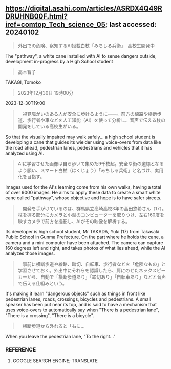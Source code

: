 ## https://digital.asahi.com/articles/ASRDX4Q49RDRUHNB00F.html?iref=comtop_Tech_science_05; last accessed: 20240102

> 外出での危険、察知するAI搭載白杖「みちしる兵衛」　高校生開発中

The "pathway", a white cane installed with AI to sense dangers outside, development in-progress by a High School student

> 高木智子

TAKAGI, Tomoko

> 2023年12月30日 19時00分

2023-12-30T19:00

>　視覚障がいのある人が安全に歩けるように――。前方の線路や横断歩道、歩行者や車などを人工知能（AI）を使って分析し、音声で伝える杖の開発をしている高校生がいる。

So that the visually impaired may walk safely... a high school student is developing a cane that guides its wielder using voice-overs from data like the road ahead, pedestrian lanes, pedestrians and vehicles that it has analyzed using AI.

> AIに学習させた画像は自ら歩いて集めた9千枚超。安全な街の道標となるよう願い、スマート白杖（はくじょう）「みちしる兵衛」と名づけ、実用化を目指す。

Images used for the AI's learning come from his own walks, having a total of over 9000 images. He aims to apply these data to create a smart white cane called "pathway", whose objective and hope is to have safer streets.

>　開発を手がけているのは、群馬県立高崎高校3年の高田悠希さん（17）。杖を握る部分にカメラと小型のコンピューターを取りつけ、左右160度を映すカメラで前方を撮影し、AIがその映像を解析する。

Its developer is high school student, Mr TAKADA, Yuki (17) from Takasaki Public School in Gunma Prefecture. On the part where he holds the cane, a camera and a mini computer have been attached. The camera can capture 160 degrees left and right, and takes photos of what lies ahead, while the AI analyzes those images.

>　事前に横断歩道や線路、踏切、自転車、歩行者などを「危険なもの」と学習させておく。外出中にそれらを認識したら、肩にのせたネックスピーカーから、自動で「横断歩道あり」「踏切あり」「自転車あり」などと音声で伝える仕組みという。

It's making it learn "dangerous objects" such as things in front like pedestrian lanes, roads, crossings, bicycles and pedestrians. A small speaker has been put near its top, and is said to have a mechanism that uses voice-overs to automatically say when "There is a pedestrian lane", "There is a crossing", "There is a bicycle".

>　横断歩道から外れると「右に…

When you leave the pedestrian lane, "To the right..."

### REFERENCE

1) GOOGLE SEARCH ENGINE; TRANSLATE
